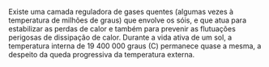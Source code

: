 ﻿Existe uma camada reguladora de gases quentes (algumas vezes à temperatura de milhões de graus) que envolve os sóis, e que atua para estabilizar as perdas de calor e também para prevenir as flutuações perigosas de dissipação de calor. Durante a vida ativa de um sol, a temperatura interna de 19 400 000 graus (C) permanece quase a mesma, a despeito da queda progressiva da temperatura externa.